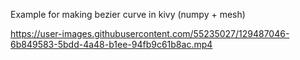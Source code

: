 Example for making bezier curve in kivy (numpy + mesh)

https://user-images.githubusercontent.com/55235027/129487046-6b849583-5bdd-4a48-b1ee-94fb9c61b8ac.mp4

